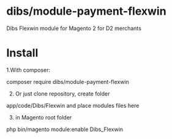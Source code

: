 dibs/module-payment-flexwin
======================

Dibs Flexwin module for Magento 2 for D2 merchants


Install
=======
1.With composer:

composer require dibs/module-payment-flexwin

2. Or just clone repository, create folder 

app/code/Dibs/Flexwin and place modules files here

3. in Magento root folder 

  php bin/magento module:enable Dibs_Flexwin
